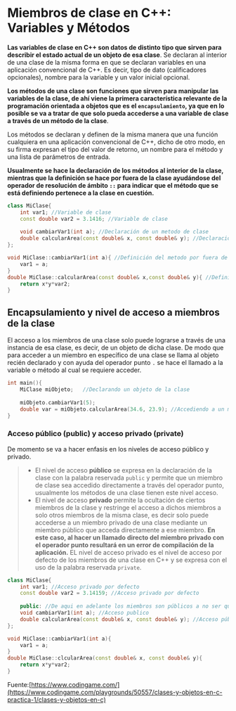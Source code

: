 # Miembros de clase en C++: Variables y Métodos

**Las variables de clase en C++ son datos de distinto tipo que sirven para describir el estado actual de un objeto de esa clase**. Se declaran al interior de una clase de la misma forma en que se declaran variables en una aplicación convencional de C++. Es decir, tipo de dato (calificadores opcionales), nombre para la variable y un valor inicial opcional.

**Los métodos de una clase son funciones que sirven para manipular las variables de la clase, de ahí viene la primera característica relevante de la programación orientada a objetos que es el `encapsulamiento`, ya que en lo posible se va a tratar de que solo pueda accederse a una variable de clase a través de un método de la clase**. 

Los métodos se declaran y definen de la misma manera que una función cualquiera en una aplicación convencional de C++, dicho de otro modo, en su firma expresan el tipo del valor de retorno, un nombre para el método y una lista de parámetros de entrada. 

**Usualmente se hace la declaración de los métodos al interior de la clase, mientras que la definición se hace por fuera de la clase ayudándose del operador de resolución de ámbito `::` para indicar que el método que se está definiendo pertenece a la clase en cuestión.**
```c++
class MiClase{
	int var1; //Variable de clase
	const double var2 = 3.1416; //Variable de clase
	
	void cambiarVar1(int a); //Declaración de un metodo de clase
	double calcularArea(const double& x, const double& y); //Declaración de un metodo de clase
};

void MiClase::cambiarVar1(int a){ //Definición del metodo por fuera de la clase
	var1 = a;
}
double MiClase::calcularArea(const double& x,const double& y){ //Definición del metodo por fuera de la clase
	return x*y*var2;
}
```
## Encapsulamiento y nivel de acceso a miembros de la clase

El acceso a los miembros de una clase solo puede lograrse a través de una instancia de esa clase, es decir, de un objeto de dicha clase. De modo que para acceder a un miembro en específico de una clase se llama al objeto recién declarado y con ayuda del operador punto `.` se hace el llamado a la variable o método al cual se requiere acceder.

```c++
int main(){
	MiClase miObjeto;	//Declarando un objeto de la clase
	
	miObjeto.cambiarVar1(5);
	double var = miObjeto.calcularArea(34.6, 23.9); //Accediendo a un miembro con el operador punto 
}
```
### Acceso público (public) y acceso privado (private)
De momento se va a hacer enfasis en los niveles de acceso público y privado. 

>- El nivel de acceso **público** se expresa en la declaración de la clase con la palabra reservada `public` y permite que un miembro de clase sea accedido directamente a través del operador punto, usualmente los métodos de una clase tienen este nivel acceso. 
>- El nivel de acceso **privado** permite la ocultación de ciertos miembros de la clase y restringe el acceso a dichos miembros a solo otros miembros de la misma clase, es decir solo puede accederse a un miembro privado de una clase mediante un miembro público que acceda directamente a ese miembro. **En este caso, al hacer un llamado directo del miembro privado con el operador punto resultará en un error de compilación de la aplicación.** EL nivel de acceso privado es el nivel de acceso por defecto de los miembros de una clase en C++ y se expresa con el uso de la palabra reservada `private`.

```c++
class MiClase{
	int var1; //Acceso privado por defecto
	const double var2 = 3.14159; //Acceso privado por defecto
	
	public: //De aqui en adelante los miembros son públicos a no ser que se exprese lo contrario
	void cambiarVar1(int a); //Acceso publico
	double calcularArea(const double& x, const double& y); //Acceso público
};

void MiClase::cambiarVar1(int a){
	var1 = a;
}
double MiClase::clcularArea(const double& x, const double& y){
	return x*y*var2;
}
```




Fuente:[https://www.codingame.com/](https://www.codingame.com/playgrounds/50557/clases-y-objetos-en-c-practica-1/clases-y-objetos-en-c)
<!--stackedit_data:
eyJoaXN0b3J5IjpbMTczNTIzNDYxMiwtMTk2NTkwMTQ3Myw5Mz
M5ODcyNjYsLTc3MTU3MjYwMiwtNDc3ODE5NjUsNTgzNjUwNzk5
LDYzMDg3OTkwOCwtOTA2MzY2MDEzLDExNjQwNjE4OTIsLTEyNT
k1Mzc0NDFdfQ==
-->